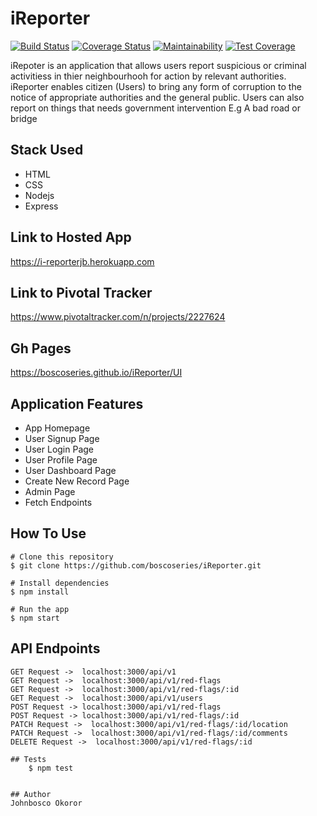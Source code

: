 # iReporter

[![Build Status](https://travis-ci.org/boscoseries/iReporter.svg?branch=develop)](https://travis-ci.org/boscoseries/iReporter) [![Coverage Status](https://coveralls.io/repos/github/boscoseries/iReporter/badge.svg?branch=develop)](https://coveralls.io/github/boscoseries/iReporter?branch=develop) [![Maintainability](https://api.codeclimate.com/v1/badges/b4e160e24b809abe80a0/maintainability)](https://codeclimate.com/github/boscoseries/iReporter/maintainability) [![Test Coverage](https://api.codeclimate.com/v1/badges/b4e160e24b809abe80a0/test_coverage)](https://codeclimate.com/github/boscoseries/iReporter/test_coverage)


iRepoter is an application that allows users report suspicious or criminal activitiess in thier neighbourhooh for action by relevant authorities. iReporter enables citizen (Users) to bring any form of corruption to the notice of appropriate authorities and the general public. Users can also report on things that needs government intervention E.g A bad road or bridge

## Stack Used
- HTML
- CSS
- Nodejs
- Express


## Link to Hosted App
https://i-reporterjb.herokuapp.com

## Link to Pivotal Tracker
https://www.pivotaltracker.com/n/projects/2227624

## Gh Pages
https://boscoseries.github.io/iReporter/UI

## Application Features
* App Homepage
* User Signup Page
* User Login Page
* User Profile Page
* User Dashboard Page
* Create New Record Page
* Admin Page
* Fetch Endpoints

## How To Use

    # Clone this repository
    $ git clone https://github.com/boscoseries/iReporter.git

    # Install dependencies
    $ npm install

    # Run the app
    $ npm start

## API Endpoints
```
GET Request ->  localhost:3000/api/v1
GET Request ->  localhost:3000/api/v1/red-flags
GET Request ->  localhost:3000/api/v1/red-flags/:id
GET Request ->  localhost:3000/api/v1/users
POST Request -> localhost:3000/api/v1/red-flags
POST Request -> localhost:3000/api/v1/red-flags/:id
PATCH Request ->  localhost:3000/api/v1/red-flags/:id/location
PATCH Request ->  localhost:3000/api/v1/red-flags/:id/comments
DELETE Request ->  localhost:3000/api/v1/red-flags/:id

## Tests
    $ npm test


## Author
Johnbosco Okoror
